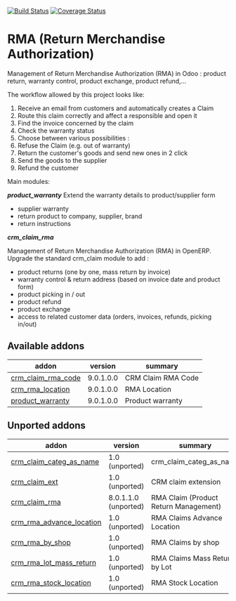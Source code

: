 [![Build Status](https://travis-ci.org/OCA/rma.svg?branch=9.0)](https://travis-ci.org/OCA/rma)
[![Coverage Status](https://coveralls.io/repos/OCA/rma/badge.png?branch=9.0)](https://coveralls.io/r/OCA/rma?branch=9.0)

RMA (Return Merchandise Authorization) 
=======================================

Management of Return Merchandise Authorization (RMA) in Odoo : product return, warranty control, product exchange, product refund,...

The workflow allowed by this project looks like:

1. Receive an email from customers and automatically creates a Claim
1. Route this claim correctly and affect a responsible and open it
1. Find the invoice concerned by the claim
1. Check the warranty status
1. Choose between various possibilities :
  1. Refuse the Claim (e.g. out of warranty)
  1. Return the customer's goods and send new ones in 2 click
  1. Send the goods to the supplier
  1. Refund the customer


Main modules:

***product_warranty***
Extend the warranty details to product/supplier form
* supplier warranty
* return product to company, supplier, brand
* return instructions

***crm_claim_rma***

Management of Return Merchandise Authorization (RMA) in OpenERP.
Upgrade the standard crm_claim module to add :
* product returns (one by one, mass return by invoice)
* warranty control & return address (based on invoice date and product form)
* product picking in / out
* product refund
* product exchange
* access to related customer data (orders, invoices, refunds, picking in/out)


[//]: # (addons)
Available addons
----------------
addon | version | summary
--- | --- | ---
[crm_claim_rma_code](crm_claim_rma_code/) | 9.0.1.0.0 | CRM Claim RMA Code
[crm_rma_location](crm_rma_location/) | 9.0.1.0.0 | RMA Location
[product_warranty](product_warranty/) | 9.0.1.0.0 | Product warranty

Unported addons
---------------
addon | version | summary
--- | --- | ---
[crm_claim_categ_as_name](crm_claim_categ_as_name/) | 1.0 (unported) | crm_claim_categ_as_name
[crm_claim_ext](crm_claim_ext/) | 1.0 (unported) | CRM claim extension
[crm_claim_rma](crm_claim_rma/) | 8.0.1.1.0 (unported) | RMA Claim (Product Return Management)
[crm_rma_advance_location](crm_rma_advance_location/) | 1.0 (unported) | RMA Claims Advance Location
[crm_rma_by_shop](crm_rma_by_shop/) | 1.0 (unported) | RMA Claims by shop
[crm_rma_lot_mass_return](crm_rma_lot_mass_return/) | 1.0 (unported) | RMA Claims Mass Return by Lot
[crm_rma_stock_location](crm_rma_stock_location/) | 1.0 (unported) | RMA Stock Location

[//]: # (end addons)
